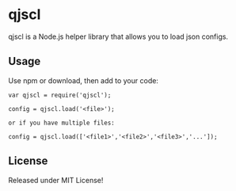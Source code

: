 qjscl
=====

qjscl is a Node.js helper library that allows you to load json configs.

Usage
-----
Use npm or download, then add to your code:

	var qjscl = require('qjscl');

	config = qjscl.load('<file>');

	or if you have multiple files:

	config = qjscl.load(['<file1>','<file2>','<file3>','...']);

License
-------
Released under MIT License!
